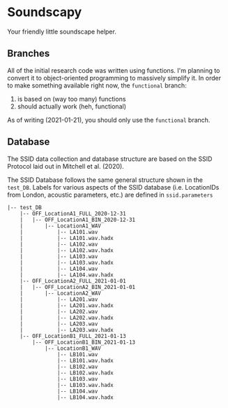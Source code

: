 # Soundscapy

Your friendly little soundscape helper.

## Branches

All of the initial research code was written using functions. I'm planning to convert it to object-oriented programming to massively simplify it. In order to make something available right now, the `functional` branch:

1. is based on (way too many) functions
2. should actually work (heh, functional)

As of writing (2021-01-21), you should only use the `functional` branch.

## Database

The SSID data collection and database structure are based on the SSID Protocol laid out in Mitchell et al. (2020).

The SSID Database follows the same general structure shown in the `test_DB`. Labels for various aspects of the SSID database (i.e. LocationIDs from London, acoustic parameters, etc.) are defined in `ssid.parameters`

```
|-- test_DB
    |-- OFF_LocationA1_FULL_2020-12-31
    |   |-- OFF_LocationA1_BIN_2020-12-31
    |       |-- LocationA1_WAV
    |           |-- LA101.wav
    |           |-- LA101.wav.hadx
    |           |-- LA102.wav
    |           |-- LA102.wav.hadx
    |           |-- LA103.wav
    |           |-- LA103.wav.hadx
    |           |-- LA104.wav
    |           |-- LA104.wav.hadx
    |-- OFF_LocationA2_FULL_2021-01-01
    |   |-- OFF_LocationA2_BIN_2021-01-01
    |       |-- LocationA2_WAV
    |           |-- LA201.wav
    |           |-- LA201.wav.hadx
    |           |-- LA202.wav
    |           |-- LA202.wav.hadx
    |           |-- LA203.wav
    |           |-- LA203.wav.hadx
    |-- OFF_LocationB1_FULL_2021-01-13
        |-- OFF_LocationB1_BIN_2021-01-13
            |-- LocationB1_WAV
                |-- LB101.wav
                |-- LB101.wav.hadx
                |-- LB102.wav
                |-- LB102.wav.hadx
                |-- LB103.wav
                |-- LB103.wav.hadx
                |-- LB104.wav
                |-- LB104.wav.hadx
```
